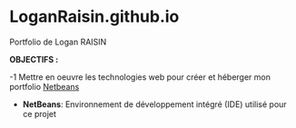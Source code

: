 # LoganRaisin.github.io
 Portfolio de Logan RAISIN
 
 **OBJECTIFS :**
 
 -1 Mettre en oeuvre les technologies web pour créer et héberger mon portfolio
[Netbeans](https://upload.wikimedia.org/wikipedia/commons/thumb/9/98/Apache_NetBeans_Logo.svg/1200px-Apache_NetBeans_Logo.svg.png)
- **NetBeans**: Environnement de développement intégré (IDE) utilisé pour ce projet
